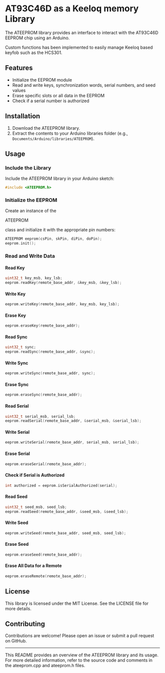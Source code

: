 # AT93C46D as a Keeloq memory Library

The ATEEPROM library provides an interface to interact with the AT93C46D EEPROM chip using an Arduino. 

Custom functions has been implemented to easily manage Keeloq based keyfob such as the HCS301.  

## Features

- Initialize the EEPROM module
- Read and write keys, synchronization words, serial numbers, and seed values
- Erase specific slots or all data in the EEPROM
- Check if a serial number is authorized

## Installation

1. Download the ATEEPROM library.
2. Extract the contents to your Arduino libraries folder (e.g., `Documents/Arduino/libraries/ATEEPROM`).

## Usage

### Include the Library

Include the ATEEPROM library in your Arduino sketch:

```cpp
#include <ATEEPROM.h>
```

### Initialize the EEPROM

Create an instance of the 

ATEEPROM

 class and initialize it with the appropriate pin numbers:

```cpp
ATEEPROM eeprom(csPin, skPin, diPin, doPin);
eeprom.init();
```

### Read and Write Data

#### Read Key

```cpp
uint32_t key_msb, key_lsb;
eeprom.readKey(remote_base_addr, &key_msb, &key_lsb);
```

#### Write Key

```cpp
eeprom.writeKey(remote_base_addr, key_msb, key_lsb);
```

#### Erase Key

```cpp
eeprom.eraseKey(remote_base_addr);
```

#### Read Sync

```cpp
uint32_t sync;
eeprom.readSync(remote_base_addr, &sync);
```

#### Write Sync

```cpp
eeprom.writeSync(remote_base_addr, sync);
```

#### Erase Sync

```cpp
eeprom.eraseSync(remote_base_addr);
```

#### Read Serial

```cpp
uint32_t serial_msb, serial_lsb;
eeprom.readSerial(remote_base_addr, &serial_msb, &serial_lsb);
```

#### Write Serial

```cpp
eeprom.writeSerial(remote_base_addr, serial_msb, serial_lsb);
```

#### Erase Serial

```cpp
eeprom.eraseSerial(remote_base_addr);
```

#### Check if Serial is Authorized

```cpp
int authorized = eeprom.isSerialAuthorized(serial);
```

#### Read Seed

```cpp
uint32_t seed_msb, seed_lsb;
eeprom.readSeed(remote_base_addr, &seed_msb, &seed_lsb);
```

#### Write Seed

```cpp
eeprom.writeSeed(remote_base_addr, seed_msb, seed_lsb);
```

#### Erase Seed

```cpp
eeprom.eraseSeed(remote_base_addr);
```

#### Erase All Data for a Remote

```cpp
eeprom.eraseRemote(remote_base_addr);
```

## License

This library is licensed under the MIT License. See the LICENSE file for more details.

## Contributing

Contributions are welcome! Please open an issue or submit a pull request on GitHub.

---

This README provides an overview of the ATEEPROM library and its usage. For more detailed information, refer to the source code and comments in the ateeprom.cpp and ateeprom.h files.